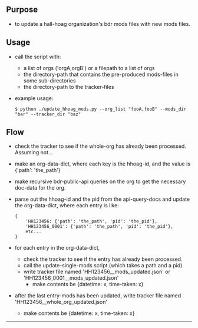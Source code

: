 ## Purpose
- to update a hall-hoag organization's bdr mods files with new mods files.

## Usage

- call the script with:
    - a list of orgs ('orgA,orgB') or a filepath to a list of orgs
    - the directory-path that contains the pre-produced mods-files in some sub-directories
	- the directory-path to the tracker-files

- example usage:
    ```
    $ python ./update_hhoag_mods.py --org_list "fooA,fooB" --mods_dir "bar" --tracker_dir "baz" 
    ```

## Flow

- check the tracker to see if the whole-org has already been processed. Assuming not...
- make an org-data-dict, where each key is the hhoag-id, and the value is {'path': 'the_path'}
- make recursive bdr-public-api queries on the org to get the necessary doc-data for the org.
- parse out the hhoag-id and the pid from the api-query-docs and update the org-data-dict, where each entry is like: 
    ```
    {
        'HH123456: {'path': 'the_path', 'pid': 'the_pid'},
        'HH123456_0001': {'path': 'the_path', 'pid': 'the_pid'},
        etc...  
    } 
    ```

- for each entry in the org-data-dict, 
	- check the tracker to see if the entry has already been processed.
	- call the update-single-mods script (which takes a path and a pid) 
	- write tracker file named 'HH123456__mods_updated.json' or 'HH123456_0001__mods_updated.json'
		- make contents be {datetime: x, time-taken: x}
- after the last entry-mods has been updated, write tracker file named 'HH123456__whole_org_updated.json'
	- make contents be {datetime: x, time-taken: x}

---
